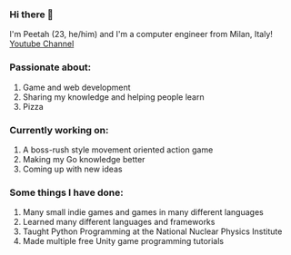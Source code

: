 ### Hi there 👋

I'm Peetah (23, he/him) and I'm a computer engineer from Milan, Italy!
[Youtube Channel](https://youtube.com/whateep)

### Passionate about:
1) Game and web development
2) Sharing my knowledge and helping people learn
3) Pizza

### Currently working on:
1) A boss-rush style movement oriented action game
2) Making my Go knowledge better
3) Coming up with new ideas

### Some things I have done:
1) Many small indie games and games in many different languages
2) Learned many different languages and frameworks
3) Taught Python Programming at the National Nuclear Physics Institute
4) Made multiple free Unity game programming tutorials
